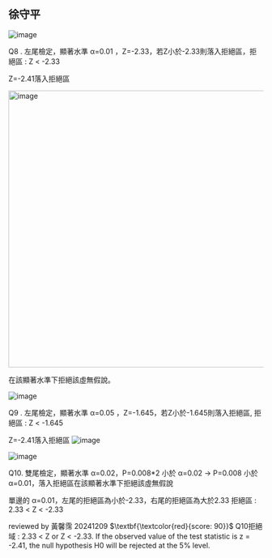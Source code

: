  ## 徐守平

![image](https://github.com/user-attachments/assets/926aac00-e639-4a93-8f0e-c1497a79630e)




Q8 . 左尾檢定，顯著水準 α=0.01 ，Z=-2.33，若Z小於-2.33則落入拒絕區，拒絕區 : Z < -2.33

Z=-2.41落入拒絕區

<img width="547" alt="image" src="https://github.com/user-attachments/assets/1bfe7f8e-c95d-416a-a618-d8e77cd7369f">

 

在該顯著水準下拒絕該虛無假說。

 

![image](https://github.com/user-attachments/assets/c9bf9f34-b7cf-4c51-aca1-82cce97dd777)

 

Q9 . 左尾檢定，顯著水準 α=0.05 ，Z=-1.645，若Z小於-1.645則落入拒絕區, 拒絕區 : Z < -1.645

Z=-2.41落入拒絕區
![image](https://github.com/user-attachments/assets/1581844e-a2de-4588-bcab-054a5830496d)

 

![image](https://github.com/user-attachments/assets/9ece5f98-1bf1-4d34-8b1e-b3764506c213)


Q10.  雙尾檢定，顯著水準 α=0.02，P=0.008*2 小於 α=0.02 → P=0.008 小於 α=0.01，落入拒絕區在該顯著水準下拒絕該虛無假說

單邊的 α=0.01，左尾的拒絕區為小於-2.33，右尾的拒絕區為大於2.33
拒絕區 : 2.33 < Z < -2.33

reviewed by 黃馨霈 20241209 $\textbf{\textcolor{red}{score: 90}}$ Q10拒絕域 : 2.33 < Z or Z < -2.33. If the observed value of the test statistic is z = -2.41, the null hypothesis H0 will be rejected at the 5% level.
